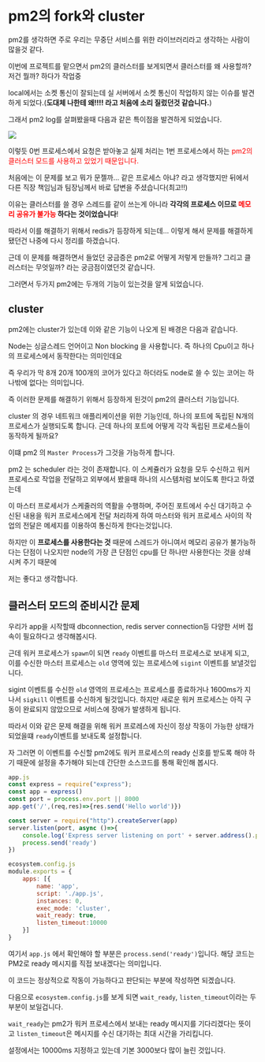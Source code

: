 # pm2의 fork와 cluster
pm2를 생각하면 주로 우리는 무중단 서비스를 위한 라이브러리라고 생각하는 사람이 많을것 같다.

이번에 프로젝트를 맡으면서 pm2의 클러스터를 보게되면서 클러스터를 왜 사용할까? 저건 뭘까? 하다가 작업중

local에서는 소켓 통신이 잘되는데 실 서버에서 소켓 통신이 작업하지 않는 이슈를 발견 하게 되었다.(**도대체 나한테 왜!!!! 라고 처음에 소리 질렀던것 같습니다.**)

그래서 pm2 log를 살펴봤을때 다음과 같은 특이점을 발견하게 되었습니다. 

<img src="./img폴더/pm2 log.png"/>

이렇듯 0번 프로세스에서 요청은 받아놓고 실제 처리는 1번 프로세스에서 하는 <span style="color:red">pm2의 클러스터 모드를 사용하고 있었기 때문입니다.</span>

처음에는 이 문제를 보고 뭐가 문젤까... 같은 프로세스 아냐? 라고 생각했지만 뒤에서 다른 직장 책임님과 팀장님께서 바로 답변을 주셨습니다(최고!!)

이유는 클러스터를 쓸 경우 스레드를 같이 쓰는게 아니라 **각각의 프로세스 이므로 <span style="color:red">메모리 공유가 불가능</span> 하다는 것이었습니다**!

따라서 이를 해결하기 위해서 redis가 등장하게 되는데... 이렇게 해서 문제를 해결하게 됐던건 나중에 다시 정리를 하겠습니다.

근데 이 문제를 해결하면서 들었던 궁금증은 pm2로 어떻게 저렇게 만들까? 그리고 클러스터는 무엇일까? 라는 궁금점이였던것 같습니다. 

그러면서 두가지 pm2에는 두개의 기능이 있는것을 알게 되었습니다.

## cluster
pm2에는 cluster가 있는데 이와 같은 기능이 나오게 된 배경은 다음과 같습니다. 

Node는 싱글스레드 언어이고 Non blocking 을 사용합니다. 즉 하나의 Cpu이고 하나의 프로세스에서 동작한다는 의미인데요

즉 우리가 막 8개 20개 100개의 코어가 있다고 하더라도 node로 쓸 수 있는 코어는 하나밖에 없다는 의미입니다. 

즉 이러한 문제를 해결하기 위해서 등장하게 된것이 pm2의 클러스터 기능입니다.

cluster 의 경우 네트워크 애플리케이션을 위한 기능인데,  하나의 포트에 독립된 N개의 프로세스가 실행되도록 합니다. 근데 하나의 포트에 어떻게 각각 독립된 프로세스들이 동작하게 될까요?

이떄 pm2 의 `Master Process`가 그것을 가능하게 합니다. 

pm2 는 scheduler 라는 것이 존재합니다. 이 스케쥴러가 요청을 모두 수신하고 워커 프로세스로 작업을 전달하고 외부에서 봤을때 하나의 시스템처럼 보이도록 한다고 하였는데

이 마스터 프로세서가 스케줄러의 역활을 수행하며, 주어진 포트에서 수신 대기하고 수신된 내용을 워커 프로세스에게 전달 처리하게 하여 마스터와 워커 프로세스 사이의 작업의 전달은 메세지를 이용하여 통신하게 한다는것입니다. 

하지만 이 **프로세스를 사용한다는 것** 때문에 스레드가 아니여서 메모리 공유가 불가능하다는 단점이 나오지만 node의 가장 큰 단점인 cpu를 단 하나만 사용한다는 것을 상쇄시켜 주기 때문에

저는 좋다고 생각합니다. 

## 클러스터 모드의 준비시간 문제
우리가 app을 시작할때 dbconnection, redis server connection등 다양한 서버 접속이 필요하다고 생각해봅시다. 

근데 워커 프로세스가 `spawn`이 되면 `ready` 이벤트를 마스터 프로세스로 보내게 되고, 이를 수신한 마스터 프로세스는 `old` 영역에 있는 프로세스에 `sigint` 이벤트를 보낼것입니다.

sigint 이벤트를 수신한 `old` 영역의 프로세스는 프로세스를 종료하거나  1600ms가 지나서 `sigkill` 이벤트를 수신하게 될것입니다. 하지만 새로운 워커 프로세스는 아직 구동이 완료되지 않았으므로 서비스에 장애가 발생하게 됩니다.

따라서 이와 같은 문제 해결을 위해 워커 프로레스에 자신이 정상 작동이 가능한 상태가 되었을떄 `ready`이벤트를 보내도록 설정합니다. 

자 그러면 이 이벤트를 수신할 pm2에도 워커 프로세스의 ready 신호를 받도록 해야 하기 때문에 설정을 추가해야 되는데 간단한 소스코드를 통해 확인해 봅시다.

```js
app.js
const express = require("express");
const app = express()
const port = process.env.port || 8000
app.get('/',(req,res)=>{res.send('Hello world')})

const server = require("http").createServer(app)
server.listen(port, async ()=>{
    console.log('Express server listening on port' + server.address().port)
    process.send('ready')
})
```

```js
ecosystem.config.js
module.exports = {
    apps: [{
        name: 'app',
        script: './app.js',
        instances: 0,
        exec_mode: 'cluster',
        wait_ready: true,
        listen_timeout:10000
    }]
}
```
여기서 `app.js` 에서 확인해야 할 부분은 `process.send('ready')`입니다. 해당 코드는 PM2로 ready 메시지를 직접 보내겠다는 의미입니다. 

이 코드는 정상적으로 작동이 가능하다고 판단되는 부분에 작성하면 되겠습니다.

다음으로 `ecosystem.config.js`를 보게 되면 `wait_ready`, `listen_timeout`이라는 두 부분이 보일겁니다.

`wait_ready`는 pm2가 워커 프로세스에서 보내는 ready 메시지를 기다리겠다는 뜻이고 `listen_timeout`은 메시지를 수신 대기하는 최대 시간을 가리킵니다.

설정에서는 10000ms 지정하고 있는데 기본 3000보다 많이 늘린 것입니다. 